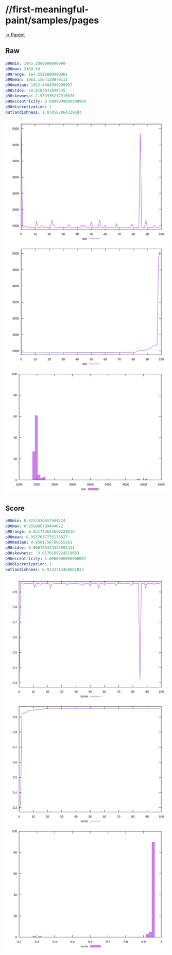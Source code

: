 
# //first-meaningful-paint/samples/pages

[→ Parent](../..)


## Raw


```yaml
p90min: 1945.1889999999999
p90max: 2109.54
p90range: 164.3510000000001
p90mean: 1962.1564120879111
p90median: 1952.4404999999997
p90stdev: 29.8103641849345
p90skewness: 2.939336217916076
p90eccentricity: 0.9999999999999996
p90discretization: 1
outlandishness: 1.070562864329683

```

![PLOT: raw-values](./raw/values.svg)![PLOT: raw-sorted](./raw/sorted.svg)![PLOT: raw-histogram](./raw/histogram.svg)
## Score


```yaml
p90min: 0.9252430657944424
p90max: 0.956986709444672
p90range: 0.031743643650229636
p90mean: 0.9537637735133327
p90median: 0.9561759780855161
p90stdev: 0.006789374322691311
p90skewness: -3.0170169224119663
p90eccentricity: 1.0000000000000007
p90discretization: 1
outlandishness: 0.9733713468805825

```

![PLOT: score-values](./score/values.svg)![PLOT: score-sorted](./score/sorted.svg)![PLOT: score-histogram](./score/histogram.svg)